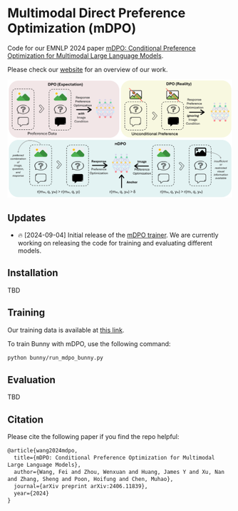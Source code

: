 # Multimodal Direct Preference Optimization (mDPO)

Code for our EMNLP 2024 paper [mDPO: Conditional Preference Optimization for Multimodal Large Language Models](https://arxiv.org/pdf/2406.11839). 

Please check our [website](https://feiwang96.github.io/mDPO/) for an overview of our work.

![alt text](figures/image.png)

## Updates
* 🔥 [2024-09-04] Initial release of the [mDPO trainer](mdpo_trainer.py). We are currently working on releasing the code for training and evaluating different models.

## Installation
TBD

## Training
Our training data is available at [this link](https://huggingface.co/datasets/fwnlp/mDPO-preference-data).

To train Bunny with mDPO, use the following command:
```bash
python bunny/run_mdpo_bunny.py
```

## Evaluation
TBD

## Citation
Please cite the following paper if you find the repo helpful:
```
@article{wang2024mdpo,
  title={mDPO: Conditional Preference Optimization for Multimodal Large Language Models},
  author={Wang, Fei and Zhou, Wenxuan and Huang, James Y and Xu, Nan and Zhang, Sheng and Poon, Hoifung and Chen, Muhao},
  journal={arXiv preprint arXiv:2406.11839},
  year={2024}
}
```
